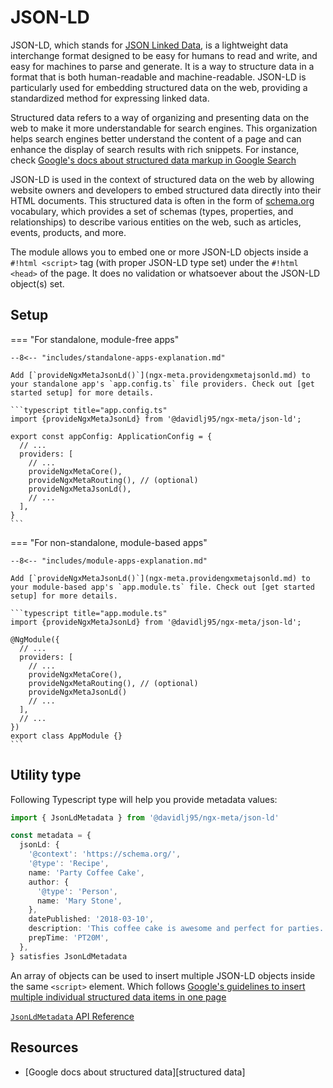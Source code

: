 # JSON-LD

JSON-LD, which stands for [JSON Linked Data](https://json-ld.org/), is a lightweight data interchange format designed to be easy for humans to read and write, and easy for machines to parse and generate. It is a way to structure data in a format that is both human-readable and machine-readable. JSON-LD is particularly used for embedding structured data on the web, providing a standardized method for expressing linked data.

Structured data refers to a way of organizing and presenting data on the web to make it more understandable for search engines. This organization helps search engines better understand the content of a page and can enhance the display of search results with rich snippets. For instance, check [Google's docs about structured data markup in Google Search](https://developers.google.com/search/docs/appearance/structured-data/intro-structured-data)

JSON-LD is used in the context of structured data on the web by allowing website owners and developers to embed structured data directly into their HTML documents. This structured data is often in the form of [schema.org](https://schema.org) vocabulary, which provides a set of schemas (types, properties, and relationships) to describe various entities on the web, such as articles, events, products, and more.

The module allows you to embed one or more JSON-LD objects inside a `#!html <script>` tag (with proper JSON-LD type set) under the `#!html <head>` of the page. It does no validation or whatsoever about the JSON-LD object(s) set.

## Setup

=== "For standalone, module-free apps"

    --8<-- "includes/standalone-apps-explanation.md"

    Add [`provideNgxMetaJsonLd()`](ngx-meta.providengxmetajsonld.md) to your standalone app's `app.config.ts` file providers. Check out [get started setup] for more details.

    ```typescript title="app.config.ts"
    import {provideNgxMetaJsonLd} from '@davidlj95/ngx-meta/json-ld';

    export const appConfig: ApplicationConfig = {
      // ...
      providers: [
        // ...
        provideNgxMetaCore(),
        provideNgxMetaRouting(), // (optional)
        provideNgxMetaJsonLd(),
        // ...
      ],
    }
    ```

=== "For non-standalone, module-based apps"

    --8<-- "includes/module-apps-explanation.md"

    Add [`provideNgxMetaJsonLd()`](ngx-meta.providengxmetajsonld.md) to your module-based app's `app.module.ts` file. Check out [get started setup] for more details.

    ```typescript title="app.module.ts"
    import {provideNgxMetaJsonLd} from '@davidlj95/ngx-meta/json-ld';

    @NgModule({
      // ...
      providers: [
        // ...
        provideNgxMetaCore(),
        provideNgxMetaRouting(), // (optional)
        provideNgxMetaJsonLd()
        // ...
      ],
      // ...
    })
    export class AppModule {}
    ```

## Utility type

Following Typescript type will help you provide metadata values:

```typescript
import { JsonLdMetadata } from '@davidlj95/ngx-meta/json-ld'

const metadata = {
  jsonLd: {
    '@context': 'https://schema.org/',
    '@type': 'Recipe',
    name: 'Party Coffee Cake',
    author: {
      '@type': 'Person',
      name: 'Mary Stone',
    },
    datePublished: '2018-03-10',
    description: 'This coffee cake is awesome and perfect for parties.',
    prepTime: 'PT20M',
  },
} satisfies JsonLdMetadata
```

An array of objects can be used to insert multiple JSON-LD objects inside the same `<script>` element. Which follows [Google's guidelines to insert multiple individual structured data items in one page](https://developers.google.com/search/docs/appearance/structured-data/sd-policies#individual-items)

[`JsonLdMetadata` API Reference](ngx-meta.jsonldmetadata.md)

## Resources

- [Google docs about structured data][structured data]

